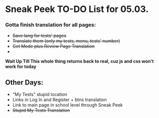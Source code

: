 # Sneak Peek TO-DO List for 05.03.
### Gotta finish translation for all pages:
- ~~Save lang for tests' pages~~
- ~~Translate them (only my tests, menu, tests' number)~~
- ~~Get Mode plus Review Page Translation~~
-
**Wait Up Till This whole thing returns back to real, cuz js and css won't work for today**
## Other Days: 
- "My Tests" stupid location
- Links in Log In and Register + btns translation
- Link to main page in school level through Sneak Peek
- ~~Stupid My Tests Translation~~

